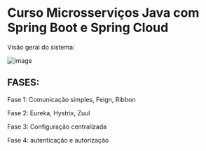 # Curso Microsserviços Java com Spring Boot e Spring Cloud


Visão geral do sistema:

![image](https://user-images.githubusercontent.com/62121038/235545029-629b8c20-bda2-44c6-84d6-533df658937c.png)

## FASES:
<p> Fase 1: Comunicação simples, Feign, Ribbon
<p> Fase 2: Eureka, Hystrix, Zuul
<p> Fase 3: Configuração centralizada
<p> Fase 4: autenticação e autorização
